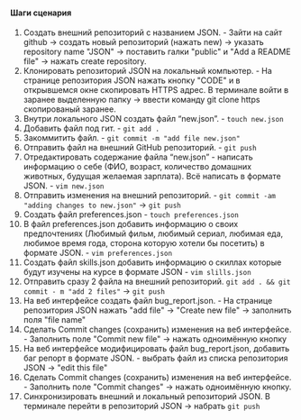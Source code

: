 ####  Шаги сценария
1. Создать внешний репозиторий c названием JSON. - Зайти на сайт github -> создать новый репозиторий (нажать new) -> указать repository name "JSON" -> поставить галки "public" и "Add a README file" -> нажать create repository.
2. Клонировать репозиторий JSON на локальный компьютер. - На странице репозитория JSON нажать кнопку "CODE" и в открывшемся окне скопировать HTTPS адрес. В терминале войти в заранее выделенную папку -> ввести команду git clone https скопированый заранее.
3. Внутри локального JSON создать файл “new.json”. - `touch new.json`
4. Добавить файл под гит. - `git add .`
5. Закоммитить файл. - `git commit -m "add file new.json"`
6. Отправить файл на внешний GitHub репозиторий. - `git push`
7. Отредактировать содержание файла “new.json” - написать информацию о себе (ФИО, возраст, количество домашних животных, будущая желаемая зарплата). Всё написать в формате JSON. - `vim new.json`
8. Отправить изменения на внешний репозиторий. - `git commit -am "adding changes to new.json"` -> `git push`
 9. Создать файл preferences.json - `touch preferences.json`
 10. В файл preferences.json добавить информацию о своих предпочтениях (Любимый фильм, любимый сериал, любимая еда, любимое время года, сторона которую хотели бы посетить) в формате JSON. - `vim preferences.json`
 11. Создать файл skills.json добавить информацию о скиллах которые будут изучены на курсе в формате JSON - `vim slills.json`
 12. Отправить сразу 2 файла на внешний репозиторий. `git add . && git commit - m "add 2 files"` -> `git push`
 13. На веб интерфейсе создать файл bug_report.json. - На странице репозитория JSON нажать "add file" -> "Create new file" -> заполнить поля "file name"
 14. Сделать Commit changes (сохранить) изменения на веб интерфейсе. - Заполнить поле "Commit new file" -> нажать одноимённую кнопку
 15. На веб интерфейсе модифицировать файл bug_report.json, добавить баг репорт в формате JSON. - выбрать файл из списка репозитория JSON -> "edit this file"
 16. Сделать Commit changes (сохранить) изменения на веб интерфейсе. - Заполнить поле "Commit changes" -> нажать одноимённую кнопку.
 17. Синхронизировать внешний и локальный репозиторий JSON. В терминале перейти в репозиторий JSON -> набрать `git push`
